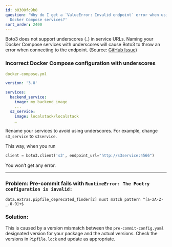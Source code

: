 ```yaml
---
id: b0300fc9b8
question: 'Why do I get a `ValueError: Invalid endpoint` error when using Boto3 with
  Docker Compose services?'
sort_order: 2400
---
```


Boto3 does not support underscores (_) in service URLs. Naming your Docker Compose services with underscores will cause Boto3 to throw an error when connecting to the endpoint. (Source: [GitHub Issue](https://github.com/boto/boto3/issues/703))

### Incorrect Docker Compose configuration with underscores

```yaml
docker-compose.yml

version: '3.8'

services:
  backend_service:
    image: my_backend_image
    ...
  s3_service:
    image: localstack/localstack
    …
```

Rename your services to avoid using underscores. For example, change `s3_service` to `s3service`.

This way, when you run 

```python
client = boto3.client('s3', endpoint_url="http://s3service:4566")
```

You won’t get any error.

---

### Problem: Pre-commit fails with `RuntimeError: The Poetry configuration is invalid:`

```
data.extras.pipfile_deprecated_finder[2] must match pattern ^[a-zA-Z-_.0-9]+$
```

### Solution:

This is caused by a version mismatch between the `pre-commit-config.yaml` designated version for your package and the actual versions. Check the versions in `Pipfile.lock` and update as appropriate.